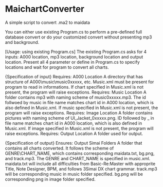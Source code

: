 # MaichartConverter
A simple script to convert .ma2 to maidata

You can either use existing Program.cs to perform a pre-defined full database convert or do your customized convert without presenting mp3 and background.

[Usage: using existing Program.cs]
The existing Program.cs asks for 4 inputs: A000 location, mp3 location, background location and output location. 
Present all 4 parameter or define in Program.cs to specify locations and wait for program to convert all charts.

{Specification of input}
Requires: A000 Location
  A directory that has structure of A000\music\music0xxxxx\, etc. Music.xml must be present for program to read in informations. If chart specified in Music.xml is not present, the program will raise exceptions.
Requires: Music Location
  A folder contains mp3 with naming scheme of music0xxxxx.mp3. The id follwoed by music in file name matches chart id in A000 location, which is also defined in Music.xml. If music specified in Music.xml is not present, the program will raise exceptions.
Requires: Image Location
  A folder contains pictures with naming scheme of UI_Jacket_0xxxxx.png. ID followed by _ in file name matches chart id in A000 location, which is also defined in Music.xml. If image specified in Music.xml is not present, the program will raise exceptions.
Requires: Output Location
  A folder used for output.

{Specification of output}
Ensures: Output Simai Folders
  A folder that contains all charts converted. It follows the scheme of GENRE\CHART_NAME\, which contains corresponding maidata.txt, bg.png, and track.mp3. The GENRE and CHART_NAME is specified in music.xml.
  maidata.txt will include all difficulties from Basic-Re:Master with approprite Title, Note Designer, BPM, and follows 3Simai DX chart grammar.
  track.mp3 will be corresponding music in music folder specified.
  bg.png will be corresponding png in image folder specified.
  
